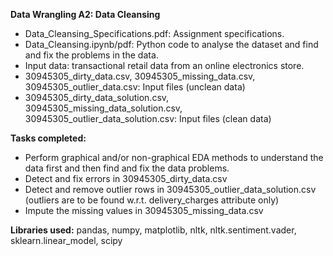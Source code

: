 **Data Wrangling A2: Data Cleansing**

- Data_Cleansing_Specifications.pdf: Assignment specifications.
- Data_Cleansing.ipynb/pdf: Python code to analyse the dataset and find and fix the problems in the data.
- Input data: transactional retail data from an online electronics store. 
- 30945305_dirty_data.csv, 30945305_missing_data.csv, 30945305_outlier_data.csv: Input files (unclean data)
- 30945305_dirty_data_solution.csv, 30945305_missing_data_solution.csv, 30945305_outlier_data_solution.csv: Input files (clean data)

**Tasks completed:**
- Perform graphical and/or non-graphical EDA methods to understand the data first and then find and fix the data problems.
- Detect and fix errors in 30945305_dirty_data.csv
- Detect and remove outlier rows in 30945305_outlier_data_solution.csv (outliers are to be found w.r.t. delivery_charges attribute only)
- Impute the missing values in  30945305_missing_data.csv

**Libraries used:** pandas, numpy, matplotlib, nltk, nltk.sentiment.vader, sklearn.linear_model, scipy
